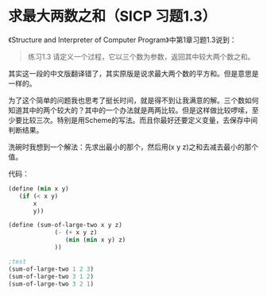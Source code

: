 求最大两数之和（SICP 习题1.3）
=======

《Structure and Interpreter of Computer Program》中第1章习题1.3说到：

> 练习1.3 请定义一个过程，它以三个数为参数，返回其中较大两个数之和。

其实这一段的中文版翻译错了，其实原版是说求最大两个数的平方和。但是意思是一样的。

为了这个简单的问题我也思考了挺长时间，就是得不到让我满意的解。三个数如何知道其中的两个较大的？其中的一个办法就是两两比较。但是这样做比较啰嗦，至少要比较三次。特别是用Scheme的写法。而且你最好还要定义变量，去保存中间判断结果。

洗碗时我想到一个解法：先求出最小的那个，然后用(x y z)之和去减去最小的那个值。

代码：

```lisp
(define (min x y)
   (if (< x y)
       x
       y))

(define (sum-of-large-two x y z)
             (- (+ x y z)
                (min (min x y) z)
             ))

;test
(sum-of-large-two 1 2 3)
(sum-of-large-two 3 1 2)
(sum-of-large-two 3 2 1)
```

